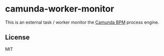 # camunda-worker-monitor

This is an external task / worker monitor the [Camunda BPM](http://camunda.org) process engine.


## License

MIT